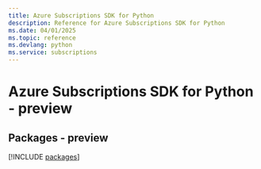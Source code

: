 ```yaml
---
title: Azure Subscriptions SDK for Python
description: Reference for Azure Subscriptions SDK for Python
ms.date: 04/01/2025
ms.topic: reference
ms.devlang: python
ms.service: subscriptions
---
```

# Azure Subscriptions SDK for Python - preview
## Packages - preview
[!INCLUDE [packages](subscriptions-index.md)]